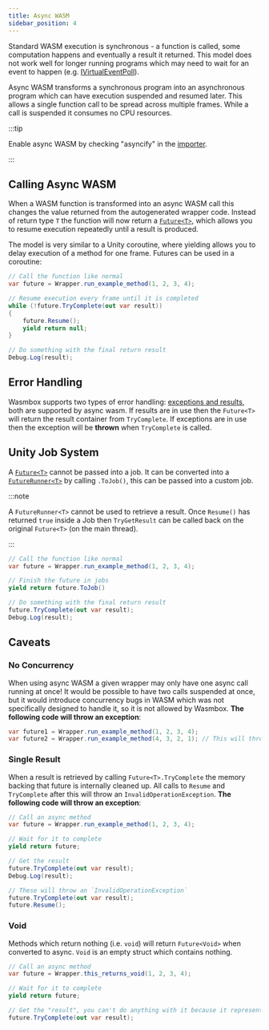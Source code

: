 ```yaml
---
title: Async WASM
sidebar_position: 4
---
```


Standard WASM execution is synchronous - a function is called, some computation happens and eventually a result it returned. This model does not work well for longer running programs which may need to wait for an event to happen (e.g. [IVirtualEventPoll](./../reference/code/WASI/poll.md#)).

Async WASM transforms a synchronous program into an asynchronous program which can have execution suspended and resumed later. This allows a single function call to be spread across multiple frames. While a call is suspended it consumes no CPU resources.

:::tip

Enable async WASM by checking "asyncify" in the [importer](./../reference/editor/import.md#3-transformation).

:::

## Calling Async WASM

When a WASM function is transformed into an async WASM call this changes the value returned from the autogenerated wrapper code. Instead of return type `T` the function will now return a [`Future<T>`](./../reference/code/future.md), which allows you to resume execution repeatedly until a result is produced.

The model is very similar to a Unity coroutine, where yielding allows you to delay execution of a method for one frame. Futures can be used in a coroutine:

```csharp title="Async WASM Coroutine"
// Call the function like normal
var future = Wrapper.run_example_method(1, 2, 3, 4);

// Resume execution every frame until it is completed
while (!future.TryComplete(out var result))
{
    future.Resume();
    yield return null;
}

// Do something with the final return result
Debug.Log(result);
```

## Error Handling

Wasmbox supports two types of error handling: [exceptions and results](./../reference/code/codegeneration.md#trap-handling), both are supported by async wasm. If results are in use then the `Future<T>` will return the result container from `TryComplete`. If exceptions are in use then the exception will be **thrown** when `TryComplete` is called.

## Unity Job System

A [`Future<T>`](./../reference/code/future.md) cannot be passed into a job. It can be converted into a [`FutureRunner<T>`](./../reference/code/futurerunner.md) by calling `.ToJob()`, this can be passed into a custom job.

:::note

A `FutureRunner<T>` cannot be used to retrieve a result. Once `Resume()` has returned `true` inside a Job then `TryGetResult` can be called back on the original `Future<T>` (on the main thread).

:::

```csharp title="Async Job Coroutine"
// Call the function like normal
var future = Wrapper.run_example_method(1, 2, 3, 4);

// Finish the future in jobs
yield return future.ToJob()

// Do something with the final return result
future.TryComplete(out var result);
Debug.Log(result);
```

## Caveats

### No Concurrency

When using async WASM a given wrapper may only have one async call running at once! It would be possible to have two calls suspended at once, but it would introduce concurrency bugs in WASM which was not specifically designed to handle it, so it is not allowed by Wasmbox. **The following code will throw an exception**:

```csharp title="Don't Do This!"
var future1 = Wrapper.run_example_method(1, 2, 3, 4);
var future2 = Wrapper.run_example_method(4, 3, 2, 1); // This will throw an `InvalidOperationException`
```

### Single Result

When a result is retrieved by calling `Future<T>.TryComplete` the memory backing that future is internally cleaned up. All calls to `Resume` and `TryComplete` after this will throw an `InvalidOperationException`. **The following code will throw an exception**:

```csharp title="Don't Do This!"
// Call an async method
var future = Wrapper.run_example_method(1, 2, 3, 4);

// Wait for it to complete
yield return future;

// Get the result
future.TryComplete(out var result);
Debug.Log(result);

// These will throw an `InvalidOperationException`
future.TryComplete(out var result); 
future.Resume();
```

### Void

Methods which return nothing (i.e. `void`) will return `Future<Void>` when converted to async. `Void` is an empty struct which contains nothing.

```csharp title="This is fine!"
// Call an async method
var future = Wrapper.this_returns_void(1, 2, 3, 4);

// Wait for it to complete
yield return future;

// Get the "result", you can't do anything with it because it represents nothing, but it's there!
future.TryComplete(out var result);
```